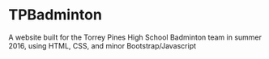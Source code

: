 # TPBadminton

A website built for the Torrey Pines High School Badminton team in summer 2016, using HTML, CSS, and minor Bootstrap/Javascript
